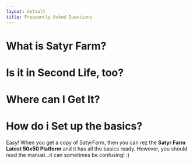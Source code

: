 ```yaml
---
layout: default
title: Frequently Asked Questions
---
```

# What is Satyr Farm?
# Is it in Second Life, too?
# Where can I Get It?
# How do i Set up the basics?
Easy! When you get a copy of SatyrFarm, then you can rez the <b>Satyr Farm Latest 50x50 Platform</b> and it has all the basics ready. However, you should read the manual...it can sometimes be confusing! :)
